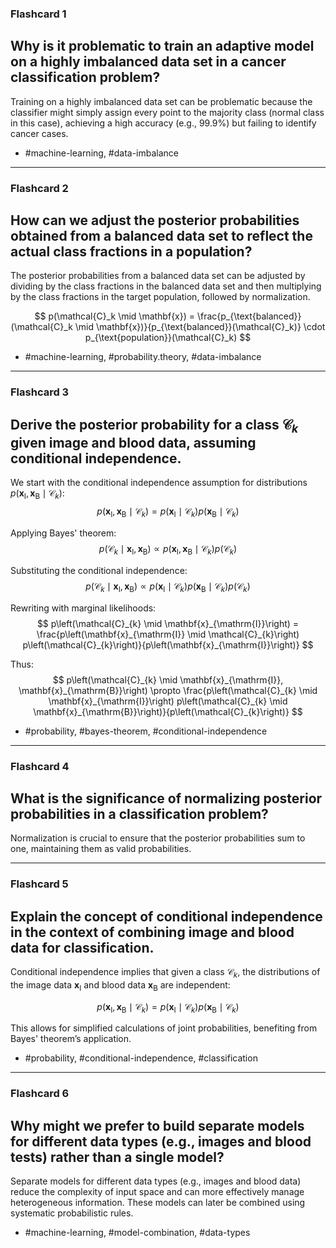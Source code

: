 ### Flashcard 1

## Why is it problematic to train an adaptive model on a highly imbalanced data set in a cancer classification problem?

Training on a highly imbalanced data set can be problematic because the classifier might simply assign every point to the majority class (normal class in this case), achieving a high accuracy (e.g., 99.9%) but failing to identify cancer cases.

- #machine-learning, #data-imbalance

---

### Flashcard 2

## How can we adjust the posterior probabilities obtained from a balanced data set to reflect the actual class fractions in a population?

The posterior probabilities from a balanced data set can be adjusted by dividing by the class fractions in the balanced data set and then multiplying by the class fractions in the target population, followed by normalization.

$$
p(\mathcal{C}_k \mid \mathbf{x}) = \frac{p_{\text{balanced}}(\mathcal{C}_k \mid \mathbf{x})}{p_{\text{balanced}}(\mathcal{C}_k)} \cdot p_{\text{population}}(\mathcal{C}_k)
$$

- #machine-learning, #probability.theory, #data-imbalance

---

### Flashcard 3

## Derive the posterior probability for a class $\mathcal{C}_k$ given image and blood data, assuming conditional independence.

We start with the conditional independence assumption for distributions $p(\mathbf{x}_{\mathrm{I}}, \mathbf{x}_{\mathrm{B}} \mid \mathcal{C}_k)$:
$$
p\left(\mathbf{x}_{\mathrm{I}}, \mathbf{x}_{\mathrm{B}} \mid \mathcal{C}_{k}\right) = p\left(\mathbf{x}_{\mathrm{I}} \mid \mathcal{C}_{k}\right) p\left(\mathbf{x}_{\mathrm{B}} \mid \mathcal{C}_{k}\right)
$$

Applying Bayes' theorem:
$$
p\left(\mathcal{C}_{k} \mid \mathbf{x}_{\mathrm{I}}, \mathbf{x}_{\mathrm{B}}\right) \propto p\left(\mathbf{x}_{\mathrm{I}}, \mathbf{x}_{\mathrm{B}} \mid \mathcal{C}_{k}\right) p\left(\mathcal{C}_{k}\right)
$$

Substituting the conditional independence:
$$
p\left(\mathcal{C}_{k} \mid \mathbf{x}_{\mathrm{I}}, \mathbf{x}_{\mathrm{B}}\right) \propto p\left(\mathbf{x}_{\mathrm{I}} \mid \mathcal{C}_{k}\right) p\left(\mathbf{x}_{\mathrm{B}} \mid \mathcal{C}_{k}\right) p\left(\mathcal{C}_{k}\right)
$$

Rewriting with marginal likelihoods:
$$
p\left(\mathcal{C}_{k} \mid \mathbf{x}_{\mathrm{I}}\right) = \frac{p\left(\mathbf{x}_{\mathrm{I}} \mid \mathcal{C}_{k}\right) p\left(\mathcal{C}_{k}\right)}{p\left(\mathbf{x}_{\mathrm{I}}\right)}
$$

Thus:
$$
p\left(\mathcal{C}_{k} \mid \mathbf{x}_{\mathrm{I}}, \mathbf{x}_{\mathrm{B}}\right) \propto \frac{p\left(\mathcal{C}_{k} \mid \mathbf{x}_{\mathrm{I}}\right) p\left(\mathcal{C}_{k} \mid \mathbf{x}_{\mathrm{B}}\right)}{p\left(\mathcal{C}_{k}\right)}
$$

- #probability, #bayes-theorem, #conditional-independence

---

### Flashcard 4

## What is the significance of normalizing posterior probabilities in a classification problem?

Normalization is crucial to ensure that the posterior probabilities sum to one, maintaining them as valid probabilities.

---

### Flashcard 5

## Explain the concept of conditional independence in the context of combining image and blood data for classification.

Conditional independence implies that given a class $\mathcal{C}_{k}$, the distributions of the image data $\mathbf{x}_{\mathrm{I}}$ and blood data $\mathbf{x}_{\mathrm{B}}$ are independent:

$$
p\left(\mathbf{x}_{\mathrm{I}}, \mathbf{x}_{\mathrm{B}} \mid \mathcal{C}_{k}\right)=p\left(\mathbf{x}_{\mathrm{I}} \mid \mathcal{C}_{k}\right) p\left(\mathbf{x}_{\mathrm{B}} \mid \mathcal{C}_{k}\right)
$$

This allows for simplified calculations of joint probabilities, benefiting from Bayes' theorem’s application.

- #probability, #conditional-independence, #classification

---

### Flashcard 6

## Why might we prefer to build separate models for different data types (e.g., images and blood tests) rather than a single model?

Separate models for different data types (e.g., images and blood data) reduce the complexity of input space and can more effectively manage heterogeneous information. These models can later be combined using systematic probabilistic rules.

- #machine-learning, #model-combination, #data-types